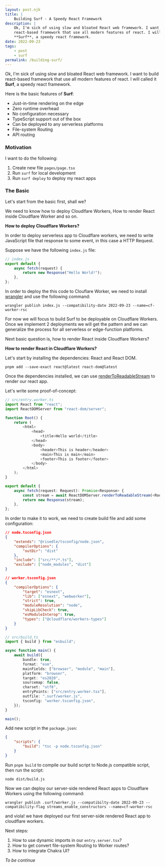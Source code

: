 ```yaml
---
layout: post.njk
title: |
    Building Surf - A Speedy React Framework
description: |
    Ok, I'm sick of using slow and bloated React web framework. I want to build
    react-based framework that use all modern features of react. I will called it
    **Surf**, a speedy react framework.
date: 2022-09-23
tags:
    - post
    - surf
permalink: /building-surf/
---
```


Ok, I'm sick of using slow and bloated React web framework. I want to build
react-based framework that use all modern features of react. I will called it
**Surf**, a speedy react framework.

Here is the basic features of **Surf**:

-   Just-in-time rendering on the edge
-   Zero runtime overhead
-   No configuration necessary
-   TypeScript support out of the box
-   Can be deployed to any serverless platforms
-   File-system Routing
-   API routing

### Motivation

I want to do the following:

1. Create new file `pages/page.tsx`
2. Run `surf` for local development
3. Run `surf deploy` to deploy my react apps

### The Basic

Let's start from the basic first, shall we?

We need to know how to deploy Cloudlfare Workers, How to render React inside
Cloudflare Worker and so on.

**How to deploy Cloudflare Workers?**

In order to deploy serverless app to Cloudflare workers, we need to write
JavaScript file that response to some event, in this case a HTTP Request.

Suppose we have the following `index.js` file:

```js
// index.js
export default {
    async fetch(request) {
        return new Response("Hello World!");
    },
};
```

In order to deploy the this code to Clouflare Worker, we need to install
[wrangler](https://github.com/cloudflare/wrangler2) and use the following
command:

```shell
wrangler publish index.js --compatibility-date 2022-09-23 --name=cf-worker-rsc
```

For now we will focus to build Surf to be deployable on Cloudflare Workers.
Once we implement 2 deployments we will get the pattern and we can generalize
the process for all serverless or edge-function platforms.

Next basic question is, how to render React inside Cloudflare Workers?

**How to render React in Cloudflare Workers?**

Let's start by installing the dependencies: React and React DOM.

```shell
pnpm add --save-exact react@latest react-dom@latest
```

Once the dependencies installed, we can use
[renderToReadableStream](https://reactjs.org/docs/react-dom-server.html#rendertoreadablestream)
to render our react app.

Let's write some proof-of-concept:

```typescript
// src/entry.worker.ts
import React from "react";
import ReactDOMServer from "react-dom/server";

function Root() {
    return (
        <html>
            <head>
                <title>Hello world</title>
            </head>
            <body>
                <header>This is header</header>
                <main>This is main</main>
                <footer>This is footer</footer>
            </body>
        </html>
    );
}

export default {
    async fetch(request: Request): Promise<Response> {
        const stream = await ReactDOMServer.renderToReadableStream(<Root />);
        return new Response(stream);
    },
};
```

In order to make it to work, we need to create build file and add some
configuration:

```json
// node.tsconfig.json
{
    "extends": "@risedle/tsconfig/node.json",
    "compilerOptions": {
        "outDir": "dist"
    },
    "include": ["src/**/*.ts"],
    "exclude": ["node_modules", "dist"]
}
```

```json
// worker.tsconfig.json
{
    "compilerOptions": {
        "target": "esnext",
        "lib": ["esnext", "webworker"],
        "strict": true,
        "moduleResolution": "node",
        "skipLibCheck": true,
        "esModuleInterop": true,
        "types": ["@cloudflare/workers-types"]
    }
}
```

```typescript
// src/build.ts
import { build } from "esbuild";

async function main() {
    await build({
        bundle: true,
        format: "esm",
        mainFields: ["browser", "module", "main"],
        platform: "browser",
        target: "es2020",
        sourcemap: false,
        charset: "utf8",
        entryPoints: ["src/entry.worker.tsx"],
        outfile: ".surf/worker.js",
        tsconfig: "worker.tsconfig.json",
    });
}

main();
```

Add new script in the `package.json`:

```json
{
    "scripts": {
        "build": "tsc -p node.tsconfig.json"
    }
}
```

Run `pnpm build` to compile our build script to Node.js compatible script, then
run the script:

```shell
node dist/build.js
```

Now we can deploy our server-side rendered React apps to Cloudflare Workers
using the following command:

```shell
wrangler publish .surf/worker.js --compatibilty-date 2022-09-23 --compatibility-flag streams_enable_constructors --name=cf-worker-rsc
```

and viola! we have deployed our first server-side rendered React app to
cloudflare workers.

Next steps:

1. How to use dynamic imports in our `entry.server.tsx`?
2. How to get convert file-system Routing to Worker routes?
3. How to integrate Chakra UI?

_To be continue_
